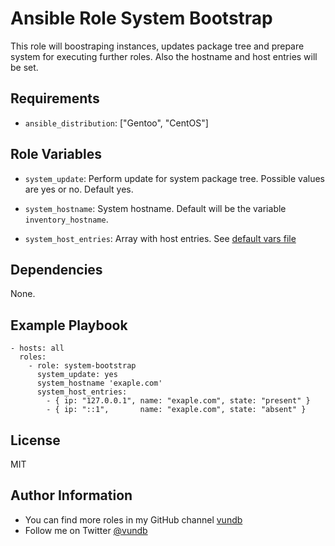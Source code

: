 Ansible Role System Bootstrap
======================================

This role will boostraping instances, updates package tree and prepare system
for executing further roles. Also the hostname and host entries will be set.

Requirements
------------

- `ansible_distribution`: ["Gentoo", "CentOS"]

Role Variables
--------------

- `system_update`:
Perform update for system package tree. Possible values are yes or no. Default
yes.

- `system_hostname`:
System hostname. Default will be the variable `inventory_hostname`.

- `system_host_entries`:
Array with host entries. See [default vars file](defaults/main.yml)

Dependencies
------------

None.

Example Playbook
----------------
```
- hosts: all
  roles:
    - role: system-bootstrap
      system_update: yes
      system_hostname 'exaple.com'
      system_host_entries:
        - { ip: "127.0.0.1", name: "exaple.com", state: "present" }
        - { ip: "::1",       name: "exaple.com", state: "absent" }
```

License
-------

MIT

Author Information
------------------

- You can find more roles in my GitHub channel [vundb](https://github.com/vundb)
- Follow me on Twitter [@vundb](https://twitter.com/vundb)
